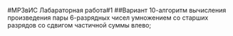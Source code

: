 #МРЗвИС Лабараторная работа#1
##Вариант 10-алгоритм вычисления произведения пары 6-разрядных чисел умножением со старших
разрядов со сдвигом частичной суммы влево;
